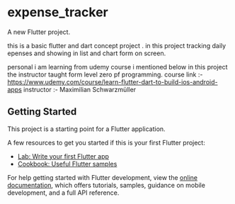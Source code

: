 # expense_tracker

A new Flutter project.

this is a basic flutter and dart concept project .
in this project tracking daily epenses and showing in list and chart form on screen.

personal i am learning from udemy course i mentioned below in this project the instructor taught form level zero pf programming.
course link :- https://www.udemy.com/course/learn-flutter-dart-to-build-ios-android-apps
instructor :- Maximilian Schwarzmüller

## Getting Started

This project is a starting point for a Flutter application.

A few resources to get you started if this is your first Flutter project:

- [Lab: Write your first Flutter app](https://docs.flutter.dev/get-started/codelab)
- [Cookbook: Useful Flutter samples](https://docs.flutter.dev/cookbook)

For help getting started with Flutter development, view the
[online documentation](https://docs.flutter.dev/), which offers tutorials,
samples, guidance on mobile development, and a full API reference.
